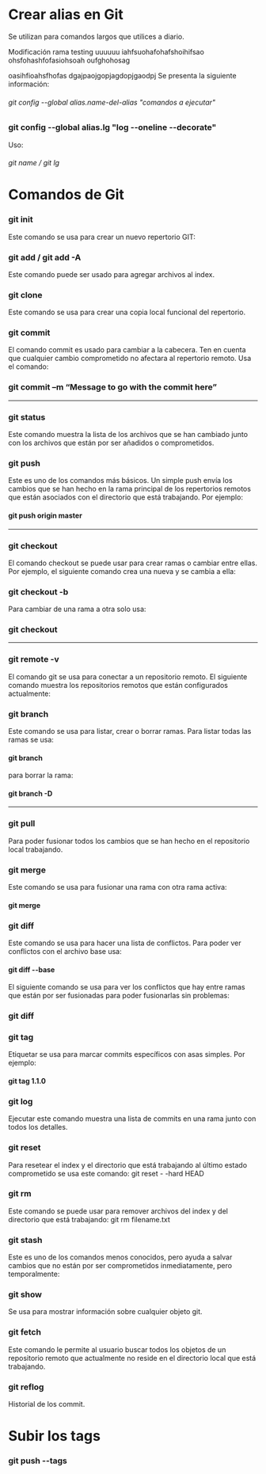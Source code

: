# Crear alias en Git
Se utilizan para comandos largos que utilices a diario.

Modificación rama testing
uuuuuu 
iahfsuohafohafshoihifsao
ohsfohashfofasiohsoah
oufghohosag

oasihfioahsfhofas
dgajpaojgopjagdopjgaodpj
Se presenta la siguiente información: 

###### git config --global alias.name-del-alias "comandos a ejecutar"
### git config --global alias.lg "log --oneline --decorate"
Uso:
###### git name  / git lg

# Comandos de Git

### git init
Este comando se usa para crear un nuevo repertorio GIT:

### git add  / git add -A
Este comando puede ser usado para agregar archivos al index.

### git clone
Este comando se usa para crear una copia local funcional del repertorio.

### git commit
El comando commit es usado para cambiar a la cabecera. Ten en cuenta que cualquier cambio comprometido no afectara al repertorio remoto. Usa el comando:
### git commit –m “Message to go with the commit here”
________________________________________________________________________________________________

### git status
Este comando muestra la lista de los archivos que se han cambiado junto con los archivos que están por ser añadidos o comprometidos.

### git push
Este es uno de los comandos más básicos. Un simple push envía los cambios que se han hecho en la rama principal de los repertorios remotos que están asociados con el directorio que está trabajando. Por ejemplo:

#### git push  origin master

__________________
### git checkout
El comando checkout se puede usar para crear ramas o cambiar entre ellas. Por ejemplo, el siguiente comando crea una nueva y se cambia a ella:
### git checkout -b <branch-name>
Para cambiar de una rama a otra solo usa:
  
### git checkout <branch-name>
___________________________________________________
  
### git remote -v
El comando git se usa para conectar a un repositorio remoto. El siguiente comando muestra los repositorios remotos que están configurados actualmente:

### git branch
Este comando se usa para listar, crear o borrar ramas. Para listar todas las ramas se usa:
#### git branch

para borrar la rama:

#### git branch -D <branch-name>
 ____________________________________________
  
### git pull
Para poder fusionar todos los cambios que se han hecho en el repositorio local trabajando.

### git merge
Este comando se usa para fusionar una rama con otra rama activa:
#### git merge <branch-name>
  
### git diff
Este comando se usa para hacer una lista de conflictos. Para poder ver conflictos con el archivo base usa:
#### git diff --base <file-name>
  
El siguiente comando se usa para ver los conflictos que hay entre ramas que están por ser fusionadas para poder fusionarlas sin problemas:

### git diff <source-branch> <target-branch>

### git tag
Etiquetar se usa para marcar commits específicos con asas simples. Por ejemplo:
#### git tag 1.1.0 <instert-commitID-here>
  
### git log
Ejecutar este comando muestra una lista de commits en una rama junto con todos los detalles.

### git reset
Para resetear el index y el directorio que está trabajando al último estado comprometido se usa este comando:
git reset - -hard HEAD

### git rm
Este comando se puede usar para remover archivos del index y del directorio que está trabajando:
git rm filename.txt

### git stash
Este es uno de los comandos menos conocidos, pero ayuda a salvar cambios que no están por ser comprometidos inmediatamente, pero temporalmente:

### git show
Se usa para mostrar información sobre cualquier objeto git.

### git fetch
Este comando le permite al usuario buscar todos los objetos de un repositorio remoto que actualmente no reside en el directorio local que está trabajando.

### git reflog

Historial de los commit.

# Subir los tags

### git push --tags


